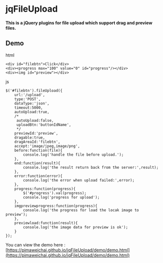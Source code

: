 # jqFileUpload
#### This is a jQuery plugins for file upload which support drag and preview files.

## Demo
html

    <div id="filebtn">Click</div>
    <div><progress max="100" value="0" id="progress"/></div>
    <div><img id="preview"></div>

js 
 
    $('#filebtn').fileUpload({
        url:'/upload',
        type:'POST',
        dataType:'json',
        timeout:5000,
        autoUpload:true,
        /*
         autoUpload:false,
         uploadBtn:'buttonIdName',
         */
        previewId:'preview',
        dragable:true,
        dragAreaId:'filebtn',
        accept:'image/jpeg,image/png',
        before:function(file){
            console.log('handle the file before upload.');
        },
        end:function(result){
            console.log('the result return back from the server:',result);
        },
        error:function(error){
            console.log('the error when upload failed:',error);
        },
        progress:function(progress){
            $('#progress').val(progress);
            console.log('progress for upload');
        },
        imgpreviewprogress:function(progress){
            console.log('the progress for load the locak image to preview');
        },
        previewload:function(result){
            console.log('the image data for preview is ok');
        }
    });

You can view the demo here : [https://pimaweichai.github.io/jqFileUpload/demo/demo.html](https://pimaweichai.github.io/jqFileUpload/demo/demo.html)
